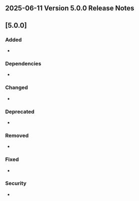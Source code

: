 ## 2025-06-11 Version 5.0.0 Release Notes

## [5.0.0]
### Added
-

### Dependencies
-

### Changed
-

### Deprecated
-

### Removed
-

### Fixed
-

### Security
-
